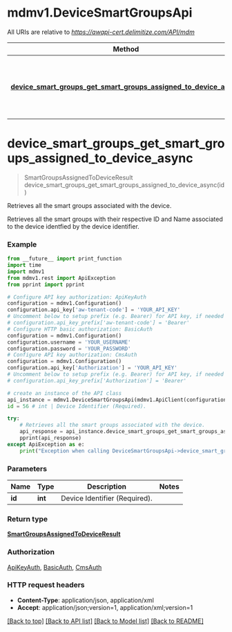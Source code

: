 # mdmv1.DeviceSmartGroupsApi

All URIs are relative to *https://awapi-cert.delimitize.com/API/mdm*

Method | HTTP request | Description
------------- | ------------- | -------------
[**device_smart_groups_get_smart_groups_assigned_to_device_async**](DeviceSmartGroupsApi.md#device_smart_groups_get_smart_groups_assigned_to_device_async) | **GET** /devices/{id}/smartgroups | Retrieves all the smart groups associated with the device.


# **device_smart_groups_get_smart_groups_assigned_to_device_async**
> SmartGroupsAssignedToDeviceResult device_smart_groups_get_smart_groups_assigned_to_device_async(id)

Retrieves all the smart groups associated with the device.

Retrieves all the smart groups with their respective ID and Name associated to the device identfied by the device identifier.

### Example
```python
from __future__ import print_function
import time
import mdmv1
from mdmv1.rest import ApiException
from pprint import pprint

# Configure API key authorization: ApiKeyAuth
configuration = mdmv1.Configuration()
configuration.api_key['aw-tenant-code'] = 'YOUR_API_KEY'
# Uncomment below to setup prefix (e.g. Bearer) for API key, if needed
# configuration.api_key_prefix['aw-tenant-code'] = 'Bearer'
# Configure HTTP basic authorization: BasicAuth
configuration = mdmv1.Configuration()
configuration.username = 'YOUR_USERNAME'
configuration.password = 'YOUR_PASSWORD'
# Configure API key authorization: CmsAuth
configuration = mdmv1.Configuration()
configuration.api_key['Authorization'] = 'YOUR_API_KEY'
# Uncomment below to setup prefix (e.g. Bearer) for API key, if needed
# configuration.api_key_prefix['Authorization'] = 'Bearer'

# create an instance of the API class
api_instance = mdmv1.DeviceSmartGroupsApi(mdmv1.ApiClient(configuration))
id = 56 # int | Device Identifier (Required).

try:
    # Retrieves all the smart groups associated with the device.
    api_response = api_instance.device_smart_groups_get_smart_groups_assigned_to_device_async(id)
    pprint(api_response)
except ApiException as e:
    print("Exception when calling DeviceSmartGroupsApi->device_smart_groups_get_smart_groups_assigned_to_device_async: %s\n" % e)
```

### Parameters

Name | Type | Description  | Notes
------------- | ------------- | ------------- | -------------
 **id** | **int**| Device Identifier (Required). | 

### Return type

[**SmartGroupsAssignedToDeviceResult**](SmartGroupsAssignedToDeviceResult.md)

### Authorization

[ApiKeyAuth](../README.md#ApiKeyAuth), [BasicAuth](../README.md#BasicAuth), [CmsAuth](../README.md#CmsAuth)

### HTTP request headers

 - **Content-Type**: application/json, application/xml
 - **Accept**: application/json;version=1, application/xml;version=1

[[Back to top]](#) [[Back to API list]](../README.md#documentation-for-api-endpoints) [[Back to Model list]](../README.md#documentation-for-models) [[Back to README]](../README.md)

